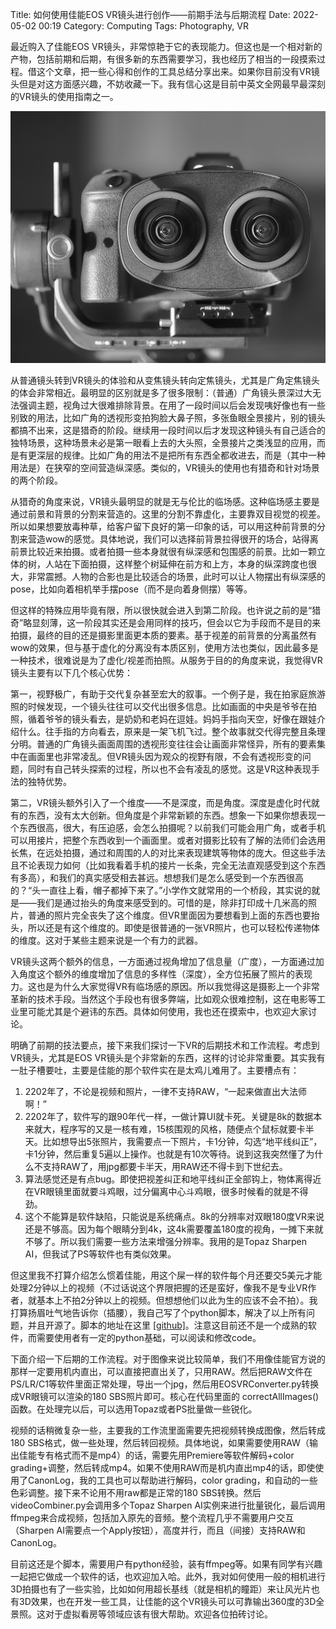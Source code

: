 Title: 如何使用佳能EOS VR镜头进行创作——前期手法与后期流程
Date: 2022-05-02 00:19
Category: Computing
Tags: Photography, VR

最近购入了佳能EOS VR镜头，非常惊艳于它的表现能力。但这也是一个相对新的产物，包括前期和后期，有很多新的东西需要学习，我也经历了相当的一段摸索过程。借这个文章，把一些心得和创作的工具总结分享出来。如果你目前没有VR镜头但是对这方面感兴趣，不妨收藏一下。我有信心这是目前中英文全网最早最深刻的VR镜头的使用指南之一。

![Canon VR Lens](images/canon-eos-vr-lens.jpg)

从普通镜头转到VR镜头的体验和从变焦镜头转向定焦镜头，尤其是广角定焦镜头的体会非常相近。最明显的区别就是多了很多限制：（普通）广角镜头景深过大无法强调主题，视角过大很难排除背景。在用了一段时间以后会发现咦好像也有一些别致的用法，比如广角的透视形变拍狗脸大鼻子照，多张鱼眼全景接片，别的镜头都搞不出来，这是猎奇的阶段。继续用一段时间以后才发现这种镜头有自己适合的独特场景，这种场景未必是第一眼看上去的大头照，全景接片之类浅显的应用，而是有更深层的规律。比如广角的用法不是把所有东西全都收进去，而是（其中一种用法是）在狭窄的空间营造纵深感。类似的，VR镜头的使用也有猎奇和针对场景的两个阶段。

从猎奇的角度来说，VR镜头最明显的就是无与伦比的临场感。这种临场感主要是通过前景和背景的分割来营造的。这里的分割不靠虚化，主要靠双目视觉的视差。所以如果想要放毒种草，给客户留下良好的第一印象的话，可以用这种前背景的分割来营造wow的感觉。具体地说，我们可以选择前背景拉得很开的场合，站得离前景比较近来拍摄。或者拍摄一些本身就很有纵深感和包围感的前景。比如一颗立体的树，人站在下面拍摄，这样整个树延伸在前方和上方，本身的纵深跨度也很大，非常震撼。人物的合影也是比较适合的场景，此时可以让人物摆出有纵深感的pose，比如向着相机举手摆pose（而不是向着身侧摆）等等。

但这样的特殊应用毕竟有限，所以很快就会进入到第二阶段。也许说之前的是“猎奇”略显刻薄，这一阶段其实还是会用同样的技巧，但会以它为手段而不是目的来拍摄，最终的目的还是摄影里面更本质的要素。基于视差的前背景的分离虽然有wow的效果，但与基于虚化的分离没有本质区别，使用方法也类似，因此最多是一种技术，很难说是为了虚化/视差而拍照。从服务于目的的角度来说，我觉得VR镜头主要有以下几个核心优势：

第一，视野极广，有助于交代复杂甚至宏大的叙事。一个例子是，我在拍家庭旅游照的时候发现，一个镜头往往可以交代出很多信息。比如画面的中央是爷爷在拍照，循着爷爷的镜头看去，是奶奶和老妈在逗娃。妈妈手指向天空，好像在跟娃介绍什么。往手指的方向看去，原来是一架飞机飞过。整个故事就交代得完整且条理分明。普通的广角镜头画面周围的透视形变往往会让画面非常怪异，所有的要素集中在画面里也非常凌乱。但VR镜头因为观众的视野有限，不会有透视形变的问题，同时有自己转头探索的过程，所以也不会有凌乱的感觉。这是VR这种表现手法的独特优势。

第二，VR镜头额外引入了一个维度——不是深度，而是角度。深度是虚化时代就有的东西，没有太大创新。但角度是个非常新颖的东西。想象一下如果你想表现一个东西很高，很大，有压迫感，会怎么拍摄呢？以前我们可能会用广角，或者手机可以用接片，把整个东西收到一个画面里。或者对摄影比较有了解的法师们会选用长焦，在远处拍摄，通过和周围的人的对比来表现建筑等物体的庞大。但这些手法且不论表现力如何（比如我看着手机的接片一长条，完全无法直观感受到这个东西有多高），和我们的真实感受相去甚远。想想我们是怎么感受到一个东西很高的？“头一直往上看，帽子都掉下来了。”小学作文就常用的一个桥段，其实说的就是——我们是通过抬头的角度来感受到的。可惜的是，除非打印成十几米高的照片，普通的照片完全丧失了这个维度。但VR里面因为要想看到上面的东西也要抬头，所以还是有这个维度的。即使是很普通的一张VR照片，也可以轻松传递物体的维度。这对于某些主题来说是一个有力的武器。

VR镜头这两个额外的信息，一方面通过视角增加了信息量（广度），一方面通过加入角度这个额外的维度增加了信息的多样性（深度），全方位拓展了照片的表现力。这也是为什么大家觉得VR有临场感的原因。所以我觉得这是摄影上一个非常革新的技术手段。当然这个手段也有很多弊端，比如观众很难控制，这在电影等工业里可能尤其是个避讳的东西。具体如何使用，我也还在摸索中，也欢迎大家讨论。

明确了前期的技法要点，接下来我们探讨一下VR的后期技术和工作流程。考虑到VR镜头，尤其是EOS VR镜头是个非常新的东西，这样的讨论非常重要。其实我有一肚子槽要吐，主要是佳能的那个软件实在是太鸡儿难用了。主要槽点有：

1. 2202年了，不论是视频和照片，一律不支持RAW，“一起来做直出大法师啊！”
2. 2202年了，软件写的跟90年代一样，一做计算UI就卡死。关键是8k的数据本来就大，程序写的又是一核有难，15核围观的风格，随便点个鼠标就要卡半天。比如想导出5张照片，我需要点一下照片，卡1分钟，勾选“地平线纠正”，卡1分钟，然后重复5遍以上操作。也就是有10次等待。说到这我突然懂了为什么不支持RAW了，用jpg都要卡半天，用RAW还不得卡到下世纪去。
3. 算法感觉还是有点bug。即使把视差纠正和地平线纠正全部钩上，物体离得近在VR眼镜里面就要斗鸡眼，过分偏离中心斗鸡眼，很多时候看的就是不得劲。
4. 这个不能算是软件缺陷，只能说是系统痛点。8k的分辨率对双眼180度VR来说还是不够高。因为每个眼睛分到4k，这4k需要覆盖180度的视角，一摊下来就不够了。所以我们需要一些方法来增强分辨率。我用的是Topaz Sharpen AI，但我试了PS等软件也有类似效果。

但这里我不打算介绍怎么惯着佳能，用这个屎一样的软件每个月还要交5美元才能处理2分钟以上的视频（不过话说这个界限把握的还是蛮好，像我不是专业VR作者，就基本上不拍2分钟以上的视频。但想想他们以此为生的应该不会不拍）。我打算扬眉吐气地告诉你（插腰），我自己写了个python脚本，解决了以上所有问题，并且开源了。脚本的地址在这里 [[github]](https://github.com/grapeot/EOSVRConverter)。注意这目前还不是一个成熟的软件，而需要使用者有一定的python基础，可以阅读和修改code。

下面介绍一下后期的工作流程。对于图像来说比较简单，我们不用像佳能官方说的那样一定要用机内直出，可以直接把直出关了，只用RAW。然后把RAW文件在PS/LR/C1等软件里面正常处理，导出一个jpg，然后用EOSVRConverter.py转换成VR眼镜可以渲染的180 SBS照片即可。核心在代码里面的
correctAllImages()函数。在处理完以后，可以选用Topaz或者PS批量做一些锐化。

视频的话稍微复杂一些，主要我的工作流里面需要先把视频转换成图像，然后转成180 SBS格式，做一些处理，然后转回视频。具体地说，如果需要使用RAW（输出佳能专有格式而不是mp4）的话，需要先用Premiere等软件解码+color grading+调整，然后转成mp4。如果不使用RAW而是机内直出mp4的话，即使使用了CanonLog，我的工具也可以帮助进行解码，color grading，和自动的一些色彩调整。接下来不论用不用raw都是正常的180 SBS转换。然后videoCombiner.py会调用多个Topaz Sharpen AI实例来进行批量锐化，最后调用ffmpeg来合成视频，包括加入原先的音频。整个流程几乎不需要用户交互（Sharpen AI需要点一个Apply按钮），高度并行，而且（间接）支持RAW和CanonLog。

目前这还是个脚本，需要用户有python经验，装有ffmpeg等。如果有同学有兴趣一起把它做成一个软件的话，也欢迎加入哈。此外，我对如何使用一般的相机进行3D拍摄也有了一些实验，比如如何用超长基线（就是相机的瞳距）来让风光片也有3D效果，也在开发一些工具，让佳能的这个VR镜头可以可靠输出360度的3D全景照。这对于虚拟看房等领域应该有很大帮助。欢迎各位拍砖讨论。